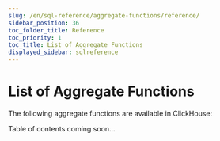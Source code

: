 ```yaml
---
slug: /en/sql-reference/aggregate-functions/reference/
sidebar_position: 36
toc_folder_title: Reference
toc_priority: 1
toc_title: List of Aggregate Functions
displayed_sidebar: sqlreference
---
```


<!-- import TableOfContentsJSON from './table_of_contents.json' -->
<!-- import { TableOfContents } from '/src/components/TableOfContents' -->

# List of Aggregate Functions

The following aggregate functions are available in ClickHouse:

<!-- <TableOfContents items={TableOfContentsJSON} /> -->
Table of contents coming soon...




